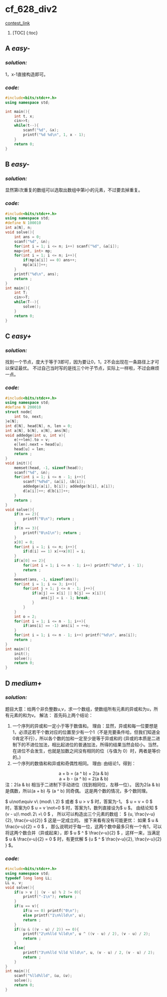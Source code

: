 # cf_628_div2

[contest_link](http://codeforces.com/contest/1325)

1. [TOC]
{:toc}

## A *easy-*

### *solution:*

1，x-1直接构造即可。

### *code:*

```cpp
#include<bits/stdc++.h>
using namespace std;

int main(){
    int t, x;
    cin>>t;
    while(t--){
        scanf("%d", &x);
        printf("%d %d\n", 1, x - 1);
    }
    return 0;
}
```

## B *easy-*

### *solution:*

显然第i次重复的数组可以选取出数组中第i小的元素，不过要去掉重复。

### *code:*

```cpp
#include<bits/stdc++.h>
using namespace std;
#define N 100010
int a[N], n;
void solve(){
    int ans = 0;
    scanf("%d", &n);
    for(int i = 1; i <= n; i++) scanf("%d", &a[i]);
    map<int, int> mp;
    for(int i = 1; i <= n; i++){
        if(mp[a[i]] == 0) ans++;
        mp[a[i]]++;
    }
    printf("%d\n", ans);
    return ;
}
int main(){
    int T;
    cin>>T;
    while(T--){
        solve();
    }
    return 0;
}
```

## C *easy+*

### *solution:*

找到一个节点，度大于等于3即可，因为要让0，1，2不会出现在一条路径上才可以保证最优。
不过自己当时写的是找三个叶子节点，实际上一样啦，不过会麻烦一点。

### *code:*

```cpp
#include<bits/stdc++.h>
using namespace std;
#define N 200010
struct node{
    int to, next;
}e[N];
int d[N], head[N], n, len = 0;
int a[N], b[N], x[N], ans[N];
void addedge(int u, int v){
    e[++len].to = v;
    e[len].next = head[u];
    head[u] = len;
    return ;
}
void init(){
    memset(head, -1, sizeof(head));
    scanf("%d", &n);
    for(int i = 1; i <= n - 1; i++){
        scanf("%d%d", &a[i], &b[i]);
        addedge(a[i], b[i]); addedge(b[i], a[i]);
        d[a[i]]++; d[b[i]]++;
    }
    return ;
}
void solve(){
    if(n == 2){
        printf("0\n"); return ;
    }
    if(n == 3){
        printf("0\n1\n"); return ;
    }
    x[0] = 0;
    for(int i = 1; i <= n; i++){
        if(d[i] == 1) x[++x[0]] = i;
    }
    if(x[0] == 2){
        for(int i = 1; i <= n - 1; i++) printf("%d\n", i - 1);
        return ;
    }
    memset(ans, -1, sizeof(ans));
    for(int i = 1; i <= 3; i++){
        for(int j = 1; j <= n - 1; j++){
            if(a[j] == x[i] || b[j] == x[i]){
                ans[j] = i - 1; break;
            }
        }
    }
    int o = 2;
    for(int i = 1; i <= n - 1; i++){
        if(ans[i] == -1) ans[i] = ++o;
    }
    for(int i = 1; i <= n - 1; i++) printf("%d\n", ans[i]);
    return ;
}
int main(){
    init();
    solve();
    return 0;
}
```

## D *medium+*

### *solution:*

题目大意：给两个非负整数u,v，求一个数组，使数组所有元素的异或和为u，所有元素的和为v。
解法：
首先码上两个结论：
1. 一个序列的异或和一定小于等于数值和。
理由：显然，异或和每一位要想是1，必须这若干个数对应的位置至少有一个1（不是充要条件哈，但我们知道全0肯定不行），所以各个数的加和一定至少是等于异或和的
(异或的本质是二进制下的不进位加法，相比起进位的普通加法，所得的结果当然会较小。当然，在进位不会发生，也就是加数之间没有相同的位（与值为 0）时，两者是等价的。)
2. 一个序列的数值和和异或和奇偶性相同。
理由:
由结论1，得到：

<center> a + b = (a ^ b) + 2(a & b)   </center> 
<center> a + b - (a ^ b) = 2(a & b)   </center> 
注：2(a & b) 相当于二进制下手动进位（找到相同位，左移一位）。
因为2(a & b) 是偶数，所以(a + b) 与 (a ^ b) 同奇偶。
这是两个数的情况，多个数同理。

$ u\not\equiv v\  (mod\ \ 2) $ 或者 $ u > v $ 时，答案为-1。
$ u = v = 0 $ 时，答案为0
$ u = v \not=0 $ 时，答案为1，数列直接设为$ u $。
由结论知 $ (v - u)\ mod\ 2\ =\ 0 $ ， 所以可以构造出三个元素的数组：
$ \{u, \frac{v-u}{2}, \frac{v-u}{2}\} $
这是一定成立的。
接下来看有没有可能更优：
如果 $ u \& \frac{v-u}{2} = 0 $ ， 那么说明对于每一位，这两个数中最多只有一个有1，可以将这两个数合并（异或起来），即 $ u $ ^ $ \frac{v-u}{2} $ ，这样一来，当满足 $ u \& \frac{v-u}{2} = 0 $ 时，有更优解 $ \{u $ ^ $ \frac{v-u}{2}, \frac{v-u}{2} \} $。


### *code:*

```cpp
#include<bits/stdc++.h>
using namespace std;
typedef long long LL;
LL u, v;
void solve(){
    if(u > v || (v - u) % 2 != 0){
        printf("-1\n"); return ;
    }
    if(u == v){
        if(u == 0) printf("0\n");
        else printf("1\n%lld\n", u);
        return ;
    }
    if((u & ((v - u) / 2)) == 0){
        printf("2\n%lld %lld\n", u ^ ((v - u) / 2), (v - u) / 2);
        return ;
    }
    else{
        printf("3\n%lld %lld %lld\n", u, (v - u) / 2, (v - u) / 2);
        return ;
    }
}
int main(){    
    scanf("%lld%lld", &u, &v);
    solve();
    return 0;
}
```
